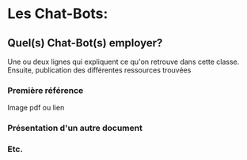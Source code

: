 # Les Chat-Bots:

## Quel(s) Chat-Bot(s) employer?

Une ou deux lignes qui expliquent ce qu'on retrouve dans cette classe. Ensuite, publication des différentes ressources trouvées

### Première référence

Image pdf ou lien

### Présentation d'un autre document


### Etc.


